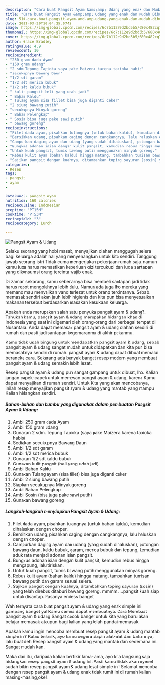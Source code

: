 ```yaml
---
description: "Cara buat Pangsit Ayam &amp;amp; Udang yang enak dan Mudah Dibuat"
title: "Cara buat Pangsit Ayam &amp;amp; Udang yang enak dan Mudah Dibuat"
slug: 510-cara-buat-pangsit-ayam-and-amp-udang-yang-enak-dan-mudah-dibuat
date: 2021-03-20T10:04:25.574Z
image: https://img-global.cpcdn.com/recipes/6c7b112e9d2bd5b5/680x482cq70/pangsit-ayam-udang-foto-resep-utama.jpg
thumbnail: https://img-global.cpcdn.com/recipes/6c7b112e9d2bd5b5/680x482cq70/pangsit-ayam-udang-foto-resep-utama.jpg
cover: https://img-global.cpcdn.com/recipes/6c7b112e9d2bd5b5/680x482cq70/pangsit-ayam-udang-foto-resep-utama.jpg
author: Grace Bradley
ratingvalue: 4.9
reviewcount: 10
recipeingredient:
- "250 gram dada Ayam"
- "150 gram udang"
- "2 sdm Tepung Tapioka saya pake Maizena karena tapioka habis"
- "secukupnya Bawang Daun"
- "1/2 sdt garam"
- "1/2 sdt merica bubuk"
- "1/2 sdt kaldu bubuk"
- " kulit pangsit beli yang udah jadi"
- " Bahan Kaldu"
- " Tulang ayam sisa fillet bisa juga diganti ceker"
- "2 siung bawang putih"
- "secukupnya Minyak goreng"
- " Bahan Pelengkap"
- " Sosin bisa juga pake sawi putih"
- " bawang goreng"
recipeinstructions:
- "Filet dada ayam, pisahkan tulangnya (untuk bahan kaldu), kemudian dihaluskan dengan choper."
- "Bersihkan udang, pisahkan daging dengan cangkangnya, lalu haluskan dengan choper."
- "Campurkan daging ayam dan udang (yang sudah dihaluskan), potongan bawang daun, kaldu bubuk, garam, merica bubuk dan tepung, kemudian aduk rata menjadi adonan isian pangsit."
- "Bungkus adonan isian dengan kulit pangsit, kemudian rebus hingga mengapung, lalu tiriskan."
- "Untuk kuah pangsit, tumis bawang putih menggunakan minyak goreng."
- "Rebus kulit ayam (bahan kaldu) hingga matang, tambahkan tumisan bawang putih dan garam sesuai selera."
- "Sajikan pangsit dengan kuahnya, ditambahkan toping sayuran (sosin) yang telah direbus ditaburi bawang goreng. mmmm.....pangsit kuah siap untuk disantap. Rasanya endess banget"
categories:
- Resep
tags:
- pangsit
- ayam
- 

katakunci: pangsit ayam  
nutrition: 160 calories
recipecuisine: Indonesian
preptime: "PT15M"
cooktime: "PT53M"
recipeyield: "3"
recipecategory: Lunch

---
```



![Pangsit Ayam &amp; Udang](https://img-global.cpcdn.com/recipes/6c7b112e9d2bd5b5/680x482cq70/pangsit-ayam-udang-foto-resep-utama.jpg)

Selaku seorang yang hobi masak, menyajikan olahan menggugah selera bagi keluarga adalah hal yang menyenangkan untuk kita sendiri. Tanggung jawab seorang istri Tidak cuma mengerjakan pekerjaan rumah saja, namun kamu juga harus memastikan keperluan gizi tercukupi dan juga santapan yang dikonsumsi orang tercinta wajib enak.

Di zaman  sekarang, kamu sebenarnya bisa membeli santapan jadi tidak harus repot mengolahnya lebih dulu. Namun ada juga lho mereka yang memang mau menyajikan yang terlezat untuk orang tercintanya. Sebab, memasak sendiri akan jauh lebih higienis dan kita pun bisa menyesuaikan makanan tersebut berdasarkan masakan kesukaan keluarga. 



Apakah anda merupakan salah satu penyuka pangsit ayam &amp; udang?. Tahukah kamu, pangsit ayam &amp; udang merupakan hidangan khas di Indonesia yang saat ini digemari oleh orang-orang dari berbagai tempat di Nusantara. Anda dapat memasak pangsit ayam &amp; udang olahan sendiri di rumah dan pasti jadi santapan kegemaranmu di akhir pekanmu.

Kamu tidak usah bingung untuk mendapatkan pangsit ayam &amp; udang, sebab pangsit ayam &amp; udang sangat mudah untuk didapatkan dan kita pun bisa memasaknya sendiri di rumah. pangsit ayam &amp; udang dapat dibuat memalui beraneka cara. Sekarang ada banyak banget resep modern yang membuat pangsit ayam &amp; udang semakin lebih lezat.

Resep pangsit ayam &amp; udang pun sangat gampang untuk dibuat, lho. Kalian jangan capek-capek untuk memesan pangsit ayam &amp; udang, karena Kamu dapat menyajikan di rumah sendiri. Untuk Kita yang akan mencobanya, inilah resep menyajikan pangsit ayam &amp; udang yang mantab yang mampu Kalian hidangkan sendiri.

<!--inarticleads1-->

##### Bahan-bahan dan bumbu yang digunakan dalam pembuatan Pangsit Ayam &amp; Udang:

1. Ambil 250 gram dada Ayam
1. Ambil 150 gram udang
1. Gunakan 2 sdm. Tepung Tapioka (saya pake Maizena karena tapioka habis)
1. Sediakan secukupnya Bawang Daun
1. Ambil 1/2 sdt garam
1. Ambil 1/2 sdt merica bubuk
1. Gunakan 1/2 sdt kaldu bubuk
1. Gunakan  kulit pangsit (beli yang udah jadi)
1. Ambil  Bahan Kaldu
1. Gunakan  Tulang ayam (sisa fillet) bisa juga diganti ceker
1. Ambil 2 siung bawang putih
1. Siapkan secukupnya Minyak goreng
1. Ambil  Bahan Pelengkap
1. Ambil  Sosin (bisa juga pake sawi putih)
1. Gunakan  bawang goreng




<!--inarticleads2-->

##### Langkah-langkah menyiapkan Pangsit Ayam &amp; Udang:

1. Filet dada ayam, pisahkan tulangnya (untuk bahan kaldu), kemudian dihaluskan dengan choper.
1. Bersihkan udang, pisahkan daging dengan cangkangnya, lalu haluskan dengan choper.
1. Campurkan daging ayam dan udang (yang sudah dihaluskan), potongan bawang daun, kaldu bubuk, garam, merica bubuk dan tepung, kemudian aduk rata menjadi adonan isian pangsit.
1. Bungkus adonan isian dengan kulit pangsit, kemudian rebus hingga mengapung, lalu tiriskan.
1. Untuk kuah pangsit, tumis bawang putih menggunakan minyak goreng.
1. Rebus kulit ayam (bahan kaldu) hingga matang, tambahkan tumisan bawang putih dan garam sesuai selera.
1. Sajikan pangsit dengan kuahnya, ditambahkan toping sayuran (sosin) yang telah direbus ditaburi bawang goreng. mmmm.....pangsit kuah siap untuk disantap. Rasanya endess banget




Wah ternyata cara buat pangsit ayam &amp; udang yang enak simple ini gampang banget ya! Kamu semua dapat membuatnya. Cara Membuat pangsit ayam &amp; udang Sangat cocok banget untuk kita yang baru akan belajar memasak ataupun bagi kalian yang telah pandai memasak.

Apakah kamu ingin mencoba membuat resep pangsit ayam &amp; udang mantab simple ini? Kalau tertarik, ayo kamu segera siapin alat-alat dan bahannya, lalu buat deh Resep pangsit ayam &amp; udang yang mantab dan sederhana ini. Sangat mudah kan. 

Maka dari itu, daripada kalian berfikir lama-lama, ayo kita langsung saja hidangkan resep pangsit ayam &amp; udang ini. Pasti kamu tiidak akan nyesel sudah bikin resep pangsit ayam &amp; udang lezat simple ini! Selamat mencoba dengan resep pangsit ayam &amp; udang enak tidak rumit ini di rumah kalian masing-masing,oke!.

